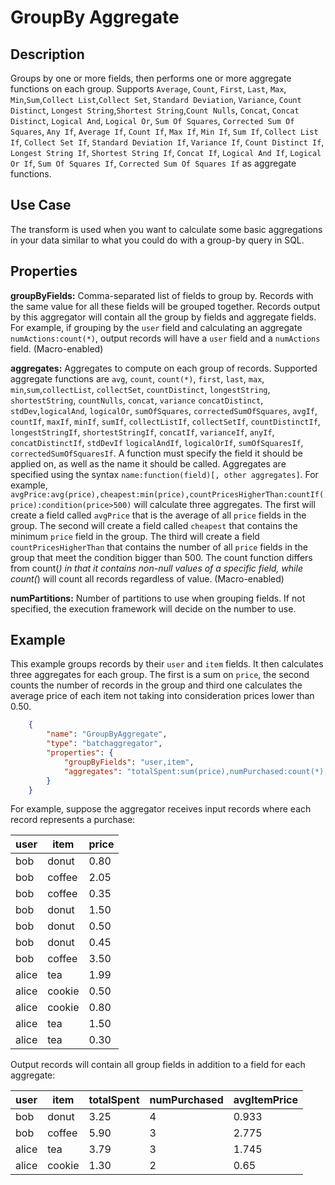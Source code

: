 # GroupBy Aggregate


Description
-----------
Groups by one or more fields, then performs one or more aggregate functions on each group.
Supports `Average`, `Count`, `First`, `Last`, `Max`, `Min`,`Sum`,`Collect List`,`Collect Set`, 
`Standard Deviation`, `Variance`, `Count Distinct`, `Longest String`,`Shortest String`,`Count Nulls`,
`Concat`, `Concat Distinct`, `Logical And`, `Logical Or`, `Sum Of Squares`, `Corrected Sum Of Squares`, 
`Any If`, `Average If`, `Count If`, `Max If`, `Min If`, `Sum If`, `Collect List If`, `Collect Set If`,
`Standard Deviation If`, `Variance If`, `Count Distinct If`, `Longest String If`, `Shortest String If`,
`Concat If`, `Logical And If`, `Logical Or If`, `Sum Of Squares If`, `Corrected Sum Of Squares If`
as aggregate functions.

Use Case
--------
The transform is used when you want to calculate some basic aggregations in your data similar
to what you could do with a group-by query in SQL.

Properties
----------
**groupByFields:** Comma-separated list of fields to group by.
Records with the same value for all these fields will be grouped together.
Records output by this aggregator will contain all the group by fields and aggregate fields.
For example, if grouping by the ``user`` field and calculating an aggregate ``numActions:count(*)``,
output records will have a ``user`` field and a ``numActions`` field. (Macro-enabled)

**aggregates:** Aggregates to compute on each group of records.
Supported aggregate functions are `avg`, `count`, `count(*)`, `first`, `last`, `max`, `min`,`sum`,`collectList`,
`collectSet`, `countDistinct`, `longestString`, `shortestString`, `countNulls`, `concat`, `variance` `concatDistinct`,
`stdDev`,`logicalAnd`, `logicalOr`, `sumOfSquares`, `correctedSumOfSquares`, `avgIf`, `countIf`, `maxIf`, `minIf`, 
`sumIf`, `collectListIf`, `collectSetIf`, `countDistinctIf`, `longestStringIf`, `shortestStringIf`, `concatIf`,
`varianceIf`, `anyIf`, `concatDistinctIf`, `stdDevIf` `logicalAndIf`, `logicalOrIf`, `sumOfSquaresIf`, 
`correctedSumOfSquaresIf`.
A function must specify the field it should be applied on, as well as the name it should 
be called. Aggregates are specified using the syntax `name:function(field)[, other aggregates]`.
For example, ``avgPrice:avg(price),cheapest:min(price),countPricesHigherThan:countIf(price):condition(price>500)``
will calculate three aggregates.
The first will create a field called ``avgPrice`` that is the average of all ``price`` fields in the group.
The second will create a field called ``cheapest`` that contains the minimum ``price`` field in the group.
The third will create a field ``countPricesHigherThan`` that contains the number of all ``price`` fields in the group 
that meet the condition bigger than 500.
The count function differs from count(*) in that it contains non-null values of a specific field,
while count(*) will count all records regardless of value. (Macro-enabled)

**numPartitions:** Number of partitions to use when grouping fields. If not specified, the execution
framework will decide on the number to use.

Example
-------
This example groups records by their ``user`` and ``item`` fields.
It then calculates three aggregates for each group. The first is a sum on ``price``,
the second counts the number of records in the group and third one calculates the average price of each item not taking 
into consideration prices lower than 0.50.

```json
    {
        "name": "GroupByAggregate",
        "type": "batchaggregator",
        "properties": {
            "groupByFields": "user,item",
            "aggregates": "totalSpent:sum(price),numPurchased:count(*),avgItemPrice:avgIf(price):condition(price>=0.50)"
        }
    }
```

For example, suppose the aggregator receives input records where each record represents a purchase:

| user  | item   | price |
| ----- | ------ | ----- |
| bob   | donut  | 0.80  |
| bob   | coffee | 2.05  |
| bob   | coffee | 0.35  |
| bob   | donut  | 1.50  |
| bob   | donut  | 0.50  |
| bob   | donut  | 0.45  |
| bob   | coffee | 3.50  |
| alice | tea    | 1.99  |
| alice | cookie | 0.50  |
| alice | cookie | 0.80  |
| alice | tea    | 1.50  |
| alice | tea    | 0.30  |

Output records will contain all group fields in addition to a field for each aggregate:

| user  | item   | totalSpent | numPurchased | avgItemPrice |
| ----- | ------ | ---------- | ------------ | ------------ |
| bob   | donut  | 3.25       | 4            | 0.933        |
| bob   | coffee | 5.90       | 3            | 2.775        |
| alice | tea    | 3.79       | 3            | 1.745        |
| alice | cookie | 1.30       | 2            | 0.65         |
